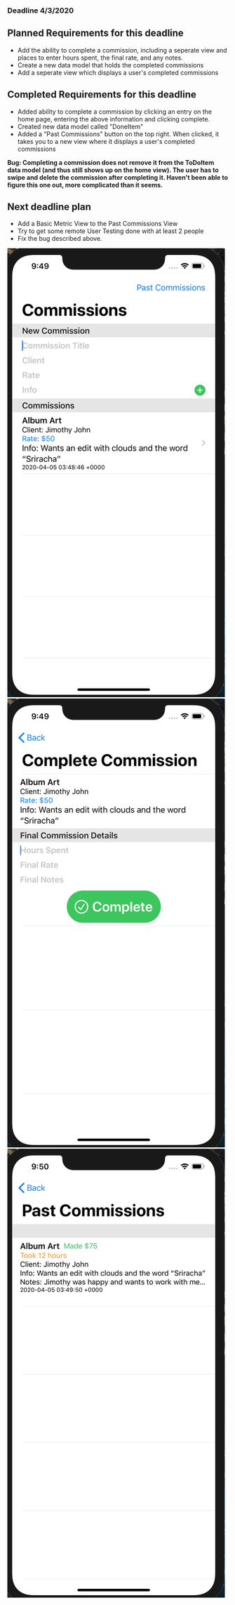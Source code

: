 ### Deadline 4/3/2020
## Planned Requirements for this deadline
- Add the ability to complete a commission, including a seperate view and places to enter hours spent, the final rate, and any notes.
- Create a new data model that holds the completed commissions
- Add a seperate view which displays a user's completed commissions

## Completed Requirements for this deadline
- Added ability to complete a commission by clicking an entry on the home page, entering the above information and clicking complete.
- Created new data model called "DoneItem"
- Added a "Past Commissions" button on the top right. When clicked, it takes you to a new view where it displays a user's completed commissions

**Bug: Completing a commission does not remove it from the ToDoItem data model (and thus still shows up on the home view). The user has to swipe and delete the commission after completing it. Haven't been able to figure this one out, more complicated than it seems.**

## Next deadline plan
- Add a Basic Metric View to the Past Commissions View
- Try to get some remote User Testing done with at least 2 people
- Fix the bug described above.

![Before](Before1.png)
![Middle](Middle1.png)
![After](After1.png)
